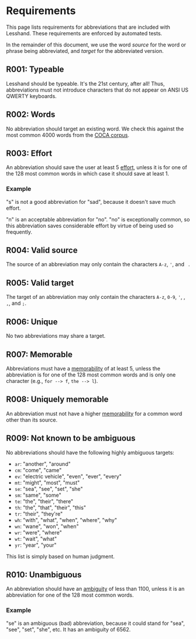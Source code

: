 # Requirements

This page lists requirements for abbreviations that are included with Lesshand.
These requirements are enforced by automated tests.

In the remainder of this document, we use the word *source* for the word or
phrase being abbreviated, and *target* for the abbreviated version.

## R001: Typeable  <!-- def: r001-typeable -->

Lesshand should be typeable. It's the 21st century, after all! Thus,
abbreviations must not introduce characters that do not appear on ANSI US QWERTY
keyboards.

## R002: Words  <!-- def: r002-words -->

No abbreviation should target an existing word. We check this against the most
common 4000 words from the [COCA corpus].

[COCA corpus]: https://www.wordfrequency.info/samples.asp

## R003: Effort  <!-- def: r003-effort -->

An abbreviation should save the user at least 5 [effort](effort.md), unless it
is for one of the 128 most common words in which case it should save at least 1.

### Example

"s" is not a good abbreviation for "sad", because it doesn't save much effort.

"n" is an acceptable abbreviation for "no". "no" is exceptionally common,
so this abbreviation saves considerable effort by virtue of being used so
frequently.

## R004: Valid source  <!-- def: r004-valid-src -->

The source of an abbreviation may only contain the characters `A-z`, `'`, and
` `.

## R005: Valid target  <!-- def: r005-valid-tgt -->

The target of an abbreviation may only contain the characters `A-z`, `0-9`, `'`,
, `,`, and `;`.

## R006: Unique  <!-- def: r006-unique -->

No two abbreviations may share a target.

## R007: Memorable  <!-- def: r007-memorable -->

Abbreviations must have a [memorability](memorability.md) of at least 5,
unless the abbreviation is for one of the 128 most common words and is only one
character (e.g., `for --> f`, `the --> l`).

## R008: Uniquely memorable  <!-- def: r008-uniquely-memorable -->

An abbreviation must not have a higher [memorability](memorability.md) for a
common word other than its source.

## R009: Not known to be ambiguous  <!-- def: r009-known-ambiguous -->

No abbreviations should have the following highly ambiguous targets:

- `ar`: "another", "around"
- `cm`: "come", "came"
- `ev`: "electric vehicle", "even", "ever", "every"
- `mt`: "might", "most", "must"
- `se`: "sea", "see", "set", "she"
- `sm`: "same", "some"
- `te`: "the", "their", "there"
- `th`: "the", "that", "their", "this"
- `tr`: "their", "they're"
- `wh`: "with", "what", "when", "where", "why"
- `wn`: "wane", "won", "when"
- `wr`: "were", "where"
- `wt`: "wait", "what"
- `yr`: "year", "your"

This list is simply based on human judgment.

## R010: Unambiguous  <!-- def: r010-unambiguous -->

An abbreviation should have an [ambiguity](ambiguity.md) of less than 1100,
unless it is an abbreviation for one of the 128 most common words.

### Example

"se" is an ambiguous (bad) abbreviation, because it could stand for "sea",
"see", "set", "she", etc. It has an ambiguity of 6562.
